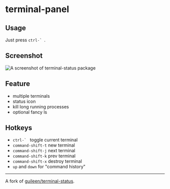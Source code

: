 terminal-panel
==============

## Usage
Just press ``ctrl-` ``.

## Screenshot

![A screenshot of terminal-status package](http://guileen.github.io/img/terminal-status/screenshot-1.1.0.gif)

## Feature

* multiple terminals
* status icon
* kill long running processes
* optional fancy ls

## Hotkeys

* ``ctrl-` `` toggle current terminal
* `command-shift-t` new terminal
* `command-shift-j` next terminal
* `command-shift-k` prev terminal
* `command-shift-x` destroy terminal
* `up` and `down` for "command history"

---
A fork of [guileen/terminal-status](https://github.com/guileen/terminal-status).

